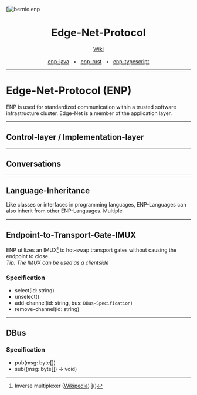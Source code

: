 [![bernie.enp](http://christian-bernstein.de/cdn/bernie/enp-github-banner.png)

<div align="center">
    <h1>Edge-Net-Protocol</h1>
<!--
    <a href="https://www.npmjs.com/package/prisma"><img src="https://img.shields.io/npm/v/prisma.svg?style=flat" /></a>
    <a href="https://github.com/prisma/prisma/blob/main/CONTRIBUTING.md"><img src="https://img.shields.io/badge/PRs-welcome-brightgreen.svg" /></a>
    <a href="https://github.com/prisma/prisma/blob/main/LICENSE"><img src="https://img.shields.io/badge/license-Apache%202-blue" /></a>
    <a href="https://slack.prisma.io/"><img src="https://img.shields.io/badge/chat-on%20slack-blue.svg" /></a>
    <br />
    <br />
-->
<!--
    <a href="https://www.prisma.io/docs/getting-started/quickstart">Quickstart</a>
    <span>&nbsp;&nbsp;•&nbsp;&nbsp;</span>
-->
    <a href="https://github.com/prisma/prisma-examples/">Wiki</a>
    <br />
    <br />
    <a href="https://www.prisma.io/docs/getting-started/quickstart">enp-java</a>
    <span>&nbsp;&nbsp;•&nbsp;&nbsp;</span>
    <a href="https://www.prisma.io/">enp-rust</a>
    <span>&nbsp;&nbsp;•&nbsp;&nbsp;</span>
    <a href="https://www.prisma.io/docs/">enp-typescript</a>
    <br />
    <hr />
</div>

# Edge-Net-Protocol (ENP)

ENP is used for standardized communication within a trusted software infrastructure cluster.
Edge-Net is a member of the application layer.  

---
## Control-layer / Implementation-layer

---
## Conversations

---
## Language-Inheritance

Like classes or interfaces in programming languages, ENP-Languages can also inherit from other ENP-Languages.
Multiple 

---
## Endpoint-to-Transport-Gate-IMUX

ENP utilizes an IMUX[^IMUX] to hot-swap transport gates without causing the endpoint to close. 
<br>
*Tip: The IMUX can be used as a clientside*

### Specification
- select(id: string)
- unselect()
- add-channel(id: string, bus: `DBus-Specification`)
- remove-channel(id: string)

---
## DBus

### Specification
- pub(msg: byte[])
- sub((msg: byte[]) -> void)

[^IMUX]: Inverse multiplexer ([Wikipedia](https://en.wikipedia.org/wiki/Inverse_multiplexer))
]()
